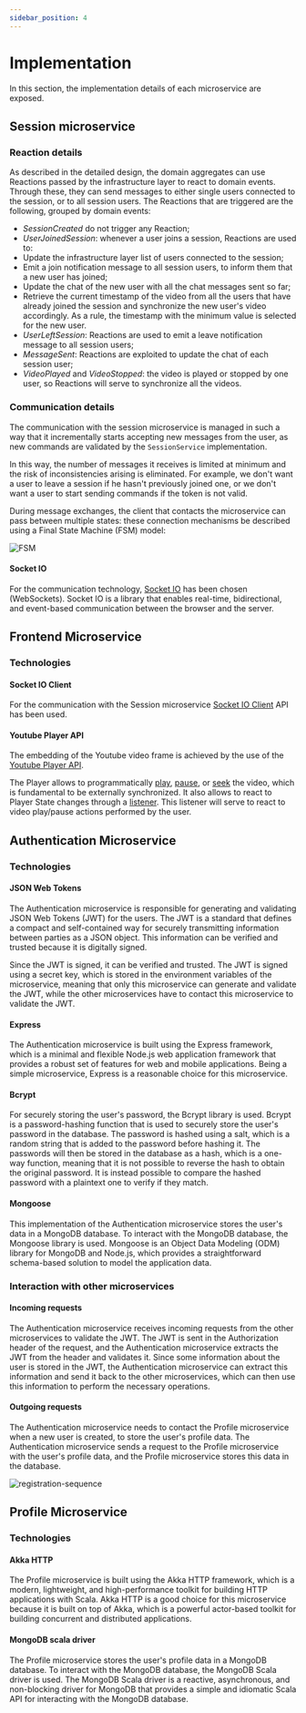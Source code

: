 ```yaml
---
sidebar_position: 4
---
```

# Implementation


In this section, the implementation details of each microservice are exposed.


## Session microservice


### Reaction details


As described in the detailed design, the domain aggregates can use Reactions passed by the infrastructure layer to react to domain events. Through these, they can send messages to either single users connected to the session, or to all session users.
The Reactions that are triggered are the following, grouped by domain events:


- _SessionCreated_ do not trigger any Reaction;
- _UserJoinedSession_: whenever a user joins a session, Reactions are used to:
 - Update the infrastructure layer list of users connected to the session;
 - Emit a join notification message to all session users, to inform them that a new user has joined;
 - Update the chat of the new user with all the chat messages sent so far;
 - Retrieve the current timestamp of the video from all the users that have already joined the session and synchronize the new user's video accordingly.
   As a rule, the timestamp with the minimum value is selected for the new user.
- _UserLeftSession_: Reactions are used to emit a leave notification message to all session users;
- _MessageSent_: Reactions are exploited to update the chat of each session user;
- _VideoPlayed_ and _VideoStopped_: the video is played or stopped by one user, so Reactions will serve to synchronize all the videos.


### Communication details


The communication with the session microservice is managed in such a way that it incrementally starts accepting new messages from the user, as new commands are validated by the `SessionService` implementation.


In this way, the number of messages it receives is limited at minimum and the risk of inconsistencies arising is eliminated. For example, we don't want a user to leave a session if he hasn't previously joined one, or we don't want a user to start sending commands if the token is not valid.


During message exchanges, the client that contacts the microservice can pass between multiple states: these connection mechanisms be described using a Final State Machine (FSM) model:


![FSM](/img/ddd/detailed_design/session/session-connection.png)


#### Socket IO


For the communication technology, [Socket IO](https://socket.io/) has been chosen (WebSockets). Socket IO is a library that enables real-time, bidirectional, and event-based communication between the browser and the server.


## Frontend Microservice


### Technologies


#### Socket IO Client


For the communication with the Session microservice [Socket IO Client](https://www.npmjs.com/package/socket.io-client) API has been used.


#### Youtube Player API


The embedding of the Youtube video frame is achieved by the use of the [Youtube Player API](https://developers.google.com/youtube/iframe_api_reference).


The Player allows to programmatically [play](https://developers.google.com/youtube/iframe_api_reference#playVideo), [pause](https://developers.google.com/youtube/iframe_api_reference#stopVideo), or [seek](https://developers.google.com/youtube/iframe_api_reference#seekTo) the video, which is fundamental to be externally synchronized. It also allows to react to Player State changes through a [listener](https://developers.google.com/youtube/iframe_api_reference#onStateChange). This listener will serve to react to video play/pause actions performed by the user.


## Authentication Microservice


### Technologies


#### JSON Web Tokens


The Authentication microservice is responsible for generating and validating JSON Web Tokens (JWT) for the users. The JWT is a standard that defines a compact and self-contained way for securely transmitting information between parties as a JSON object. This information can be verified and trusted because it is digitally signed.


Since the JWT is signed, it can be verified and trusted. The JWT is signed using a secret key, which is stored in the environment variables of the microservice, meaning that only this microservice can generate and validate the JWT, while the other microservices have to contact this microservice to validate the JWT.


#### Express


The Authentication microservice is built using the Express framework, which is a minimal and flexible Node.js web application framework that provides a robust set of features for web and mobile applications. Being a simple microservice, Express is a reasonable choice for this microservice.


#### Bcrypt


For securely storing the user's password, the Bcrypt library is used. Bcrypt is a password-hashing function that is used to securely store the user's password in the database. The password is hashed using a salt, which is a random string that is added to the password before hashing it. The passwords will then be stored in the database as a hash, which is a one-way function, meaning that it is not possible to reverse the hash to obtain the original password. It is instead possible to compare the hashed password with a plaintext one to verify if they match.


#### Mongoose


This implementation of the Authentication microservice stores the user's data in a MongoDB database. To interact with the MongoDB database, the Mongoose library is used. Mongoose is an Object Data Modeling (ODM) library for MongoDB and Node.js, which provides a straightforward schema-based solution to model the application data.


### Interaction with other microservices


#### Incoming requests


The Authentication microservice receives incoming requests from the other microservices to validate the JWT. The JWT is sent in the Authorization header of the request, and the Authentication microservice extracts the JWT from the header and validates it.
Since some information about the user is stored in the JWT, the Authentication microservice can extract this information and send it back to the other microservices, which can then use this information to perform the necessary operations.


#### Outgoing requests


The Authentication microservice needs to contact the Profile microservice when a new user is created, to store the user's profile data. The Authentication microservice sends a request to the Profile microservice with the user's profile data, and the Profile microservice stores this data in the database.


![registration-sequence](/img/implementation/registration-sequence.svg)


## Profile Microservice


### Technologies


#### Akka HTTP


The Profile microservice is built using the Akka HTTP framework, which is a modern, lightweight, and high-performance toolkit for building HTTP applications with Scala. Akka HTTP is a good choice for this microservice because it is built on top of Akka, which is a powerful actor-based toolkit for building concurrent and distributed applications.


#### MongoDB scala driver


The Profile microservice stores the user's profile data in a MongoDB database. To interact with the MongoDB database, the MongoDB Scala driver is used. The MongoDB Scala driver is a reactive, asynchronous, and non-blocking driver for MongoDB that provides a simple and idiomatic Scala API for interacting with the MongoDB database.
